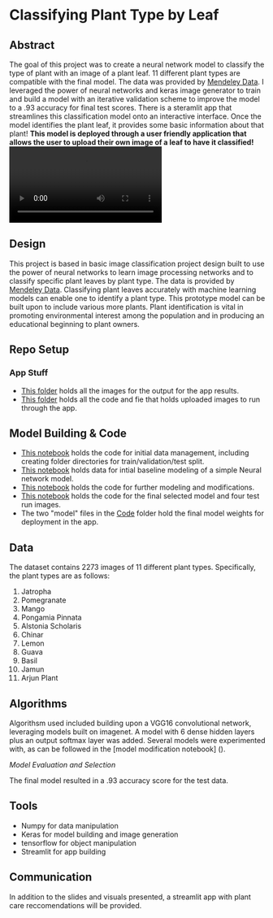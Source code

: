# Classifying Plant Type by Leaf

## Abstract
The goal of this project was to create a neural network model to classify the type of plant with an image of a plant leaf. 11 different plant types are compatible with the final model. The data was provided by [Mendeley Data](https://data.mendeley.com/datasets/hb74ynkjcn/1). 
I leveraged the power of neural networks and keras image generator to train and build a model with an iterative validation scheme to improve the model to a .93 accuracy for final test scores. There is a steramlit app that streamlines this classification model onto an interactive interface. Once the model identifies the plant leaf, it provides some basic information about that plant!
**This model is deployed through a user friendly application that allows the user to upload their own image of a leaf to have it classified!**
![The App](/Users/mehikapatel/Plant_NN_Project/Images/plantappmov.mp4)

## Design
This project is based in basic image classification project design built to use the power of neural networks to learn image processing networks and to classify specific plant leaves by plant type. The data is provided by [Mendeley Data](https://data.mendeley.com/datasets/hb74ynkjcn/1). Classifying plant leaves accurately with machine learning models can enable one to identify a plant type. This prototype model can be built upon to include various more plants. Plant identification is vital in promoting environmental interest among the population and in producing an educational beginning to plant owners. 

## Repo Setup
### App Stuff

- [This folder](https://github.com/mehiks11/Plant_ID/tree/master/Images) holds all the images for the output for the app results.
- [This folder](https://github.com/mehiks11/Plant_ID/tree/master/AppStuff) holds all the code and fie that holds uploaded images to run through the app.


## Model Building & Code
- [This notebook](https://github.com/mehiks11/Plant_ID/blob/master/Code/Data%20Management%20--%20Splitting%20data%20(1).ipynb) holds the code for initial data management, including creating folder directories for train/validation/test split.
- [This notebook](https://github.com/mehiks11/Plant_ID/blob/master/Code/Initial%20Modeling%20(1)%20--%20Simple%20Model.ipynb) holds data for intial baseline modeling of a simple Neural network model.
- [This notebook](https://github.com/mehiks11/Plant_ID/blob/master/Code/Modeling%20-%20Baseline%20Model%20%2B%20Modifications%20(1).ipynb) holds the code for further modeling and modifications.
- [This notebook](https://github.com/mehiks11/Plant_ID/blob/master/Code/Final%20Model%20.ipynb) holds the code for the final selected model and four test run images.
- The two "model" files in the [Code](https://github.com/mehiks11/Plant_ID/tree/master/Code) folder hold the final model weights for deployment in the app. 

## Data
The dataset contains 2273 images of 11 different plant types. Specifically, the plant types are as follows:
1. Jatropha
2. Pomegranate
3. Mango
4. Pongamia Pinnata
5. Alstonia Scholaris
6. Chinar
7. Lemon
8. Guava
9. Basil 
10. Jamun
11. Arjun Plant

## Algorithms
Algorithsm used included building upon a VGG16 convolutional network, leveraging models built on imagenet. A model with 6 dense hidden layers plus an output softmax layer was added. Several models were experimented with, as can be followed in the [model modification notebook] ().

*Model Evaluation and Selection*
  
The final model resulted in a .93 accuracy score for the test data. 

## Tools
- Numpy for data manipulation
- Keras for model building and image generation
- tensorflow for object manipulation
- Streamlit for  app building

## Communication
In addition to the slides and visuals presented, a streamlit app with plant care reccomendations will be provided.

